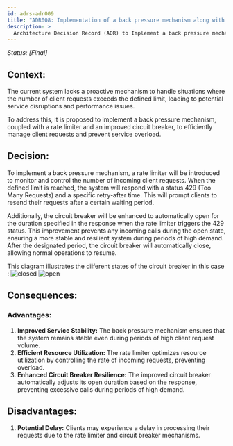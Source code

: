 ```yaml
---
id: adrs-adr009
title: "ADR008: Implementation of a back pressure mechanism along with Rate Limiter and Enhanced Circuit Breaker"
description: >
  Architecture Decision Record (ADR) to Implement a back pressure mechanism along with Rate Limiter and Enhanced Circuit Breaker for Client Requests.
---
```


*Status: [Final]*

## Context:
The current system lacks a proactive mechanism to handle situations where the number of client requests exceeds the defined limit, leading to potential service disruptions and performance issues. 

To address this, it is proposed to implement a back pressure mechanism, coupled with a rate limiter and an improved circuit breaker, to efficiently manage client requests and prevent service overload.

## Decision: 
To implement a back pressure mechanism, a rate limiter will be introduced to monitor and control the number of incoming client requests. When the defined limit is reached, the system will respond with a status 429 (Too Many Requests) and a specific retry-after time. This will prompt clients to resend their requests after a certain waiting period.

Additionally, the circuit breaker will be enhanced to automatically open for the duration specified in the response when the rate limiter triggers the 429 status. This improvement prevents any incoming calls during the open state, ensuring a more stable and resilient system during periods of high demand. After the designated period, the circuit breaker will automatically close, allowing normal operations to resume.

This diagram illustrates the diiferent states of the circuit breaker in this case : 
![closed](https://github.com/pns-si5-al-course/al-newbank-23-24-al-23-24-b-v5/blob/main/images/circuit-breaker-close.png)
![open](https://github.com/pns-si5-al-course/al-newbank-23-24-al-23-24-b-v5/blob/main/images/circuit-breaker-open.png)

## Consequences:

### Advantages:
1. **Improved Service Stability:** The back pressure mechanism ensures that the system remains stable even during periods of high client request volume.
2. **Efficient Resource Utilization:** The rate limiter optimizes resource utilization by controlling the rate of incoming requests, preventing overload.
3. **Enhanced Circuit Breaker Resilience:** The improved circuit breaker automatically adjusts its open duration based on the response, preventing excessive calls during periods of high demand.

## Disadvantages:
1. **Potential Delay:** Clients may experience a delay in processing their requests due to the rate limiter and circuit breaker mechanisms.
